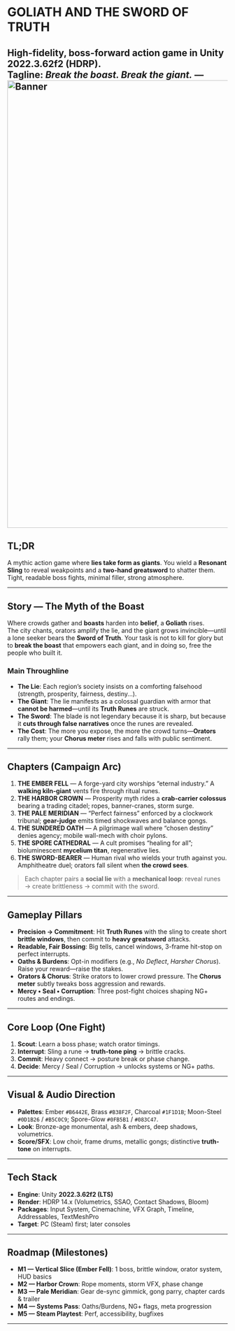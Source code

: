 # GOLIATH AND THE SWORD OF TRUTH
High-fidelity, boss-forward action game in **Unity 2022.3.62f2 (HDRP)**.  
**Tagline:** *Break the boast. Break the giant.*
—<img width="1536" height="1024" alt="Banner" src="https://github.com/user-attachments/assets/d7b53035-0a0e-4bc0-809e-4bab20739d1f" />
---

## TL;DR
A mythic action game where **lies take form as giants**. You wield a **Resonant Sling** to reveal weakpoints and a **two-hand greatsword** to shatter them. Tight, readable boss fights, minimal filler, strong atmosphere.

---

## Story — The Myth of the Boast
Where crowds gather and **boasts** harden into **belief**, a **Goliath** rises.  
The city chants, orators amplify the lie, and the giant grows invincible—until a lone seeker bears the **Sword of Truth**. Your task is not to kill for glory but to **break the boast** that empowers each giant, and in doing so, free the people who built it.

### Main Throughline
- **The Lie**: Each region’s society insists on a comforting falsehood (strength, prosperity, fairness, destiny…).
- **The Giant**: The lie manifests as a colossal guardian with armor that **cannot be harmed**—until its **Truth Runes** are struck.
- **The Sword**: The blade is not legendary because it is sharp, but because it **cuts through false narratives** once the runes are revealed.
- **The Cost**: The more you expose, the more the crowd turns—**Orators** rally them; your **Chorus meter** rises and falls with public sentiment.

---

## Chapters (Campaign Arc)
1. **THE EMBER FELL** — A forge-yard city worships “eternal industry.” A **walking kiln-giant** vents fire through ritual runes.  
2. **THE HARBOR CROWN** — Prosperity myth rides a **crab-carrier colossus** bearing a trading citadel; ropes, banner-cranes, storm surge.  
3. **THE PALE MERIDIAN** — “Perfect fairness” enforced by a clockwork tribunal; **gear-judge** emits timed shockwaves and balance gongs.  
4. **THE SUNDERED OATH** — A pilgrimage wall where “chosen destiny” denies agency; mobile wall-mech with choir pylons.  
5. **THE SPORE CATHEDRAL** — A cult promises “healing for all”; bioluminescent **mycelium titan**, regenerative lies.  
6. **THE SWORD-BEARER** — Human rival who wields your truth against you. Amphitheatre duel; orators fall silent when **the crowd sees**.

> Each chapter pairs a **social lie** with a **mechanical loop**: reveal runes → create brittleness → commit with the sword.

---

## Gameplay Pillars
- **Precision → Commitment**: Hit **Truth Runes** with the sling to create short **brittle windows**, then commit to **heavy greatsword** attacks.  
- **Readable, Fair Bossing**: Big tells, cancel windows, 3-frame hit-stop on perfect interrupts.  
- **Oaths & Burdens**: Opt-in modifiers (e.g., *No Deflect*, *Harsher Chorus*). Raise your reward—raise the stakes.  
- **Orators & Chorus**: Strike orators to lower crowd pressure. The **Chorus meter** subtly tweaks boss aggression and rewards.  
- **Mercy • Seal • Corruption**: Three post-fight choices shaping NG+ routes and endings.

---

## Core Loop (One Fight)
1) **Scout**: Learn a boss phase; watch orator timings.  
2) **Interrupt**: Sling a rune → **truth-tone ping** → brittle cracks.  
3) **Commit**: Heavy connect → posture break or phase change.  
4) **Decide**: Mercy / Seal / Corruption → unlocks systems or NG+ paths.

---

## Visual & Audio Direction
- **Palettes**: Ember `#B6442E`, Brass `#B38F2F`, Charcoal `#1F1D1B`; Moon-Steel `#0D1B26` / `#B5C0C9`; Spore-Glow `#0FB5B1` / `#083C47`.  
- **Look**: Bronze-age monumental, ash & embers, deep shadows, volumetrics.  
- **Score/SFX**: Low choir, frame drums, metallic gongs; distinctive **truth-tone** on interrupts.

---

## Tech Stack
- **Engine**: Unity **2022.3.62f2 (LTS)**  
- **Render**: HDRP 14.x (Volumetrics, SSAO, Contact Shadows, Bloom)  
- **Packages**: Input System, Cinemachine, VFX Graph, Timeline, Addressables, TextMeshPro  
- **Target**: PC (Steam) first; later consoles

---

## Roadmap (Milestones)
- **M1 — Vertical Slice (Ember Fell)**: 1 boss, brittle window, orator system, HUD basics  
- **M2 — Harbor Crown**: Rope moments, storm VFX, phase change  
- **M3 — Pale Meridian**: Gear de-sync gimmick, gong parry, chapter cards & trailer  
- **M4 — Systems Pass**: Oaths/Burdens, NG+ flags, meta progression  
- **M5 — Steam Playtest**: Perf, accessibility, bugfixes

---
